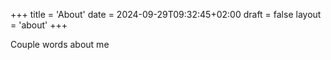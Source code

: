 +++
title = 'About'
date = 2024-09-29T09:32:45+02:00
draft = false
layout = 'about'
+++

Couple words about me
